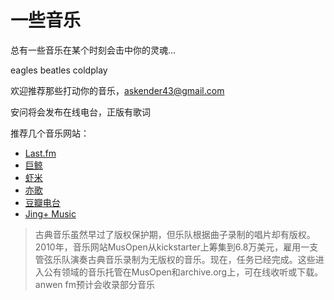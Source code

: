 一些音乐
========


总有一些音乐在某个时刻会击中你的灵魂...

eagles  beatles  coldplay

欢迎推荐那些打动你的音乐，askender43@gmail.com

安问将会发布在线电台，正版有歌词

推荐几个音乐网站：

* [Last.fm](http://cn.last.fm/ )
* [巨鲸](http://www.top100.cn/ )
* [虾米](http://www.xiami.com/ )
* [亦歌](http://www.1g1g.com/ )
* [豆瓣电台](http://douban.fm/ )
* [Jing+ Music](http://jing.fm/ )

>古典音乐虽然早过了版权保护期，但乐队根据曲子录制的唱片却有版权。2010年，音乐网站MusOpen从kickstarter上筹集到6.8万美元，雇用一支管弦乐队演奏古典音乐录制为无版权的音乐。现在，任务已经完成。这些进入公有领域的音乐托管在MusOpen和archive.org上，可在线收听或下载。anwen fm预计会收录部分音乐